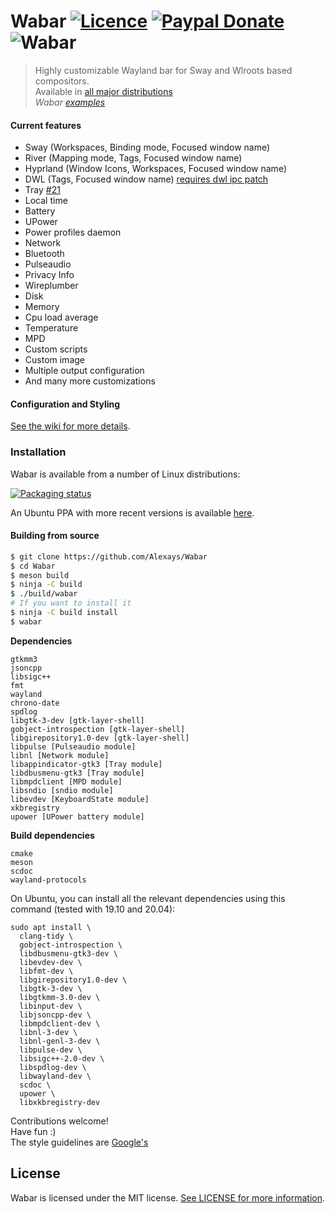# Wabar [![Licence](https://img.shields.io/badge/License-MIT-yellow.svg)](LICENSE) [![Paypal Donate](https://img.shields.io/badge/Donate-Paypal-2244dd.svg)](https://paypal.me/ARouillard)<br>![Wabar](https://raw.githubusercontent.com/alexays/wabar/master/preview-2.png)

> Highly customizable Wayland bar for Sway and Wlroots based compositors.<br>
> Available in [all major distributions](https://github.com/Alexays/Wabar/wiki/Installation)<br>
> *Wabar [examples](https://github.com/Alexays/Wabar/wiki/Examples)*

#### Current features
- Sway (Workspaces, Binding mode, Focused window name)
- River (Mapping mode, Tags, Focused window name)
- Hyprland (Window Icons, Workspaces, Focused window name)
- DWL (Tags, Focused window name) [requires dwl ipc patch](https://github.com/djpohly/dwl/wiki/ipc)
- Tray [#21](https://github.com/Alexays/Wabar/issues/21)
- Local time
- Battery
- UPower
- Power profiles daemon
- Network
- Bluetooth
- Pulseaudio
- Privacy Info
- Wireplumber
- Disk
- Memory
- Cpu load average
- Temperature
- MPD
- Custom scripts
- Custom image
- Multiple output configuration
- And many more customizations

#### Configuration and Styling

[See the wiki for more details](https://github.com/Alexays/Wabar/wiki).

### Installation

Wabar is available from a number of Linux distributions:

[![Packaging status](https://repology.org/badge/vertical-allrepos/wabar.svg?columns=3&header=Wabar%20Downstream%20Packaging)](https://repology.org/project/wabar/versions)

An Ubuntu PPA with more recent versions is available
[here](https://launchpad.net/~nschloe/+archive/ubuntu/wabar).


#### Building from source

```bash
$ git clone https://github.com/Alexays/Wabar
$ cd Wabar
$ meson build
$ ninja -C build
$ ./build/wabar
# If you want to install it
$ ninja -C build install
$ wabar
```

**Dependencies**

```
gtkmm3
jsoncpp
libsigc++
fmt
wayland
chrono-date
spdlog
libgtk-3-dev [gtk-layer-shell]
gobject-introspection [gtk-layer-shell]
libgirepository1.0-dev [gtk-layer-shell]
libpulse [Pulseaudio module]
libnl [Network module]
libappindicator-gtk3 [Tray module]
libdbusmenu-gtk3 [Tray module]
libmpdclient [MPD module]
libsndio [sndio module]
libevdev [KeyboardState module]
xkbregistry
upower [UPower battery module]
```

**Build dependencies**

```
cmake
meson
scdoc
wayland-protocols
```

On Ubuntu, you can install all the relevant dependencies using this command (tested with 19.10 and 20.04):

```
sudo apt install \
  clang-tidy \
  gobject-introspection \
  libdbusmenu-gtk3-dev \
  libevdev-dev \
  libfmt-dev \
  libgirepository1.0-dev \
  libgtk-3-dev \
  libgtkmm-3.0-dev \
  libinput-dev \
  libjsoncpp-dev \
  libmpdclient-dev \
  libnl-3-dev \
  libnl-genl-3-dev \
  libpulse-dev \
  libsigc++-2.0-dev \
  libspdlog-dev \
  libwayland-dev \
  scdoc \
  upower \
  libxkbregistry-dev
```


Contributions welcome!<br>
Have fun :)<br>
The style guidelines are [Google's](https://google.github.io/styleguide/cppguide.html)

## License

Wabar is licensed under the MIT license. [See LICENSE for more information](https://github.com/Alexays/Wabar/blob/master/LICENSE).
